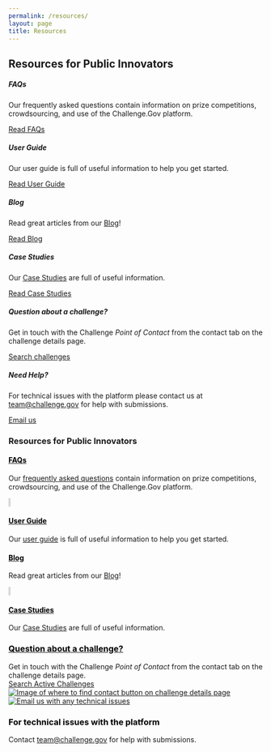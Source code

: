 ```yaml
---
permalink: /resources/
layout: page
title: Resources
---
```


 <h2 class="text-center mb-4 font-weight-bold">Resources for Public Innovators</h2>
 
<!--new code -->
<div class="row">
  <div class="col-sm-6">
    <div class="card">
      <div class="card-body text-center">
        <a href="{{ site.baseurl }}/assets/document-library/ChallengeGov_Solver_FAQ.pdf" target="_blank" rel="noopener"><i class="dashboard-card-icon fa fa-question-circle" style="padding-bottom: 20px;" title="Read our FAQs"></i></a>
        <h5 class="card-title text-center">FAQs</h5>
        <p class="card-text text-center">Our frequently asked questions contain information on prize competitions, crowdsourcing, and use of the Challenge.Gov platform.</p>
        <a href="{{ site.baseurl }}/assets/document-library/ChallengeGov_Solver_FAQ.pdf" target="_blank" class="usa-button usa-button">Read FAQs</a>
      </div>
    </div>
  </div>
  <div class="col-sm-6">
    <div class="card">
      <div class="card-body text-center">
        <a href="{{ site.baseurl }}/assets/document-library/ChallengeGov_Public_Solver_User_Guide_Oct2021.pdf" target="_blank" rel="noopener"><i class="dashboard-card-icon fas fa-book-open" style="color: #FA9441; font-size: 3em;" style="padding-bottom: 20px;" title="Read our FAQs"></i></a>
        <h5 class="card-title text-center">User Guide</h5>
        <p class="card-text text-center">Our user guide is full of useful information to help you get started.</p>
        <a href="{{ site.baseurl }}/assets/document-library/ChallengeGov_Public_Solver_User_Guide_Oct2021.pdf" target="_blank" class="usa-button usa-button">Read User Guide</a>
      </div>
    </div>
  </div>
</div>

<div class="row">
  <div class="col-sm-6">
    <div class="card">
      <div class="card-body text-center">
        <a href="{{ site.baseurl }}/blog/" rel="noopener"><i class="fab fa-readme" style="color: #FA9441; font-size: 3em; padding-bottom: 20px;" title="Read our FAQs"></i></a>
        <h5 class="card-title text-center">Blog</h5>
        <p class="card-text text-center">Read great articles from our <a href="https://www.challenge.gov/blog/">Blog</a>!</p>
        <a href="{{ site.baseurl }}/blog/" class="usa-button usa-button">Read Blog</a>
      </div>
    </div>
  </div>
  <div class="col-sm-6">
    <div class="card">
      <div class="card-body text-center">
        <a href="{{ site.baseurl }}/toolkit/case-studies/" rel="noopener"><i class="fa fa-solid fa-folder" style="color: #FA9441" padding-bottom: 20px;" font-size: 3em;" title="Read our FAQs"></i></a>
        <h5 class="card-title text-center">Case Studies</h5>
        <p class="card-text text-center">Our <a href="{{ site.baseurl }}/toolkit/case-studies/">Case Studies</a> are full of useful information.</p>
        <a href="{{ site.baseurl }}/toolkit/case-studies/" class="usa-button usa-button">Read Case Studies</a>
      </div>
    </div>
  </div>
</div>

<div class="row">
  <div class="col-sm-6">
    <div class="card">
      <div class="card-body text-center">
        <a href="{{ site.baseurl }}/#active-challenges" rel="noopener"><i class="fas fa-trophy" style="color: #FA9441; padding-bottom: 20px; font-size: 3em;" title="Read our FAQs"></i></a>
        <h5 class="card-title text-center">Question about a challenge?</h5>
        <p class="card-text text-center">Get in touch with the Challenge <em>Point of Contact</em> from the contact tab on the challenge details page.</p>
        <a href="{{ site.baseurl }}/#active-challenges" class="usa-button usa-button">Search challenges</a>
      </div>
    </div>
  </div>
  <div class="col-sm-6">
    <div class="card">
      <div class="card-body text-center">
        <a href="https://www.challenge.gov/toolkit/case-studies/" rel="noopener"><i class="fas fa-laptop" style="color: #FA9441; font-size: 3em; padding-bottom: 20px;" title="Read our FAQs"></i></a>
        <h5 class="card-title text-center">Need Help?</h5>
        <p class="card-text text-center">For technical issues with the platform please contact us at <a href="mailto: team@challenge.gov">team@challenge.gov</a> for help with submissions.</p>
        <a href="mailto: team@challenge.gov" target="_blank" class="usa-button usa-button">Email us</a>
      </div>
    </div>
  </div>
</div>
<!--end new code -->

<section class="content help-page">
  <div class="container-fluid">
    <div class="row">
      <div class="col-sm-12">
        <h3 class="text-center mb-4 font-weight-bold">Resources for Public Innovators</h3>
        <div class="card help-card p-4 my-5 mx-auto">
          <div class="d-flex flex-row justify-content-around mt-4 help-page__getting-started-content">
          <!-- FAQ -->
            <div class="col-sm-6 text-center help-card__section">
              <a href="{{ site.baseurl }}/assets/document-library/ChallengeGov_Solver_FAQ.pdf" target="_blank" rel="noopener"><i class="dashboard-card-icon fa fa-question-circle" style="color: #FA9441; font-size: 3em;" title="Read our FAQs"></i></a>
              <a href="{{ site.baseurl }}/assets/document-library/ChallengeGov_Solver_FAQ.pdf" target="_blank" rel="noopener"><h4 class="m-4" style="color: #000000;">FAQs</h4></a>
              <p>Our <a href="{{ site.baseurl }}/assets/document-library/ChallengeGov_Solver_FAQ.pdf" target="_blank" rel="noopener">frequently asked questions</a> contain information on prize competitions, crowdsourcing, and use of the Challenge.Gov platform.</p>
            </div>
            <span class="vr-light" style="color: #D8D8D8; background-color: #D8D8D8; width: 1px;">&nbsp;</span>
          <!-- User -->
            <div class="text-center help-card__section">
              <a href="{{ site.baseurl }}/assets/document-library/ChallengeGov_Public_Solver_User_Guide_Oct2021.pdf" target="_blank" rel="noopener"><i class="dashboard-card-icon fas fa-book-open" style="color: #FA9441; font-size: 3em;" title="Read our User Guide"></i></a>
              <a href="{{ site.baseurl }}/assets/document-library/ChallengeGov_Public_Solver_User_Guide_Oct2021.pdf" target="_blank" rel="noopener"><h4 class="m-4" style="color: #000000;">User Guide</h4></a>
              <p>Our <a href="{{ site.baseurl }}/assets/document-library/ChallengeGov_Public_Solver_User_Guide_Oct2021.pdf" target="_blank" rel="noopener">user guide</a> is full of useful information to help you get started.</p>
            </div>
          </div>
        </div>
         <div class="card help-card p-4 my-5 mx-auto">
          <div class="d-flex flex-row justify-content-around mt-4 help-page__getting-started-content">
          <!-- Blog -->
            <div class="col-md-6 text-center help-card__section">
              <a href="https://www.challenge.gov/blog/"><i class="fab fa-readme" style="color: #FA9441; font-size: 3em;" alt="Read from our blog"></i></a>
              <a href="https://www.challenge.gov/blog/"><h4 class="m-4" style="color: #000000;">Blog</h4></a>
              <p>Read great articles from our <a href="https://www.challenge.gov/blog/">Blog</a>!</p>
            </div>
            <span class="vr-light" style="color: #D8D8D8; background-color: #D8D8D8; width: 1px;">&nbsp;</span>
            <!-- Case Studies -->
            <div class="col-md-6 text-center help-card__section">
              <a href="https://www.challenge.gov/toolkit/case-studies/"><i class="fa fa-solid fa-folder" style="color: #FA9441; font-size: 3em;" title="Read our case studies"></i></a>
              <a href="https://www.challenge.gov/toolkit/case-studies/"><h4 class="m-4" style="color: #000000;">Case Studies</h4></a>
              <p>Our <a href="https://www.challenge.gov/toolkit/case-studies/">Case Studies</a> are full of useful information.</p>
            </div>
          </div>
        </div>
        <div class="card help-card p-4 my-5 mx-auto help-page__question-section">
        <!-- Contact -->
          <div class="d-flex flex-row justify-content-around py-3">
            <div class="col-md-10 w-50 px-5 my-auto left-section">
              <a href="https://www.challenge.gov/"><h3 class="mb-4 font-weight-bold" style="color: #000000;">Question about a challenge?</h3></a>
              <span>Get in touch with the Challenge <em>Point of Contact</em> from the contact tab on the challenge details page.</span>
              <br />
              <span><a href="https://www.challenge.gov/">Search Active Challenges</a></span>
            </div>
            <div class="text-center w-50 right-section">
              <a href="https://www.challenge.gov/"><img src="{{ site.baseurl }}/assets/images/icons/challenge_details_page.svg" alt="Image of where to find contact button on challenge details page" title="Contact indication" /></a>
            </div>
          </div>
        </div>
        <div class="card help-card p-4 my-5 mx-auto help-page__technical-issues">
        <!-- Technical issues -->
          <div class="d-flex flex-row py-4">
            <div class="col-md-2 text-center mx-5 left-section">
              <a href="mailto: team@challenge.gov" target="_blank"><img src="{{ site.baseurl }}/assets/images/icons/click.svg" alt="Email us with any technical issues" title="Technical Issues" /></a>
            </div>
            <div class="w-50 mx-5 my-auto right-section">
              <h3 class="mb-8 font-weight-bold" style="color: #000000;">For technical issues with the platform</h3>
              <span>Contact <a href="mailto: team@challenge.gov" target="_blank">team@challenge.gov</a> for help with submissions.</span>
            </div>
          </div>
        </div>
      </div>
    </div>
  </div>
</section>
